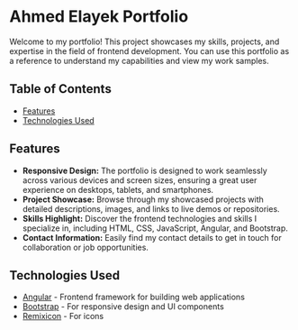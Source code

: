 # Ahmed Elayek Portfolio

Welcome to my portfolio! This project showcases my skills, projects, and expertise in the field of frontend development. You can use this portfolio as a reference to understand my capabilities and view my work samples.

## Table of Contents

- [Features](#features)
- [Technologies Used](#technologies-used)

## Features

- **Responsive Design:** The portfolio is designed to work seamlessly across various devices and screen sizes, ensuring a great user experience on desktops, tablets, and smartphones.
- **Project Showcase:** Browse through my showcased projects with detailed descriptions, images, and links to live demos or repositories.
- **Skills Highlight:** Discover the frontend technologies and skills I specialize in, including HTML, CSS, JavaScript, Angular, and Bootstrap.
- **Contact Information:** Easily find my contact details to get in touch for collaboration or job opportunities.

## Technologies Used

- [Angular](https://angular.io) - Frontend framework for building web applications
- [Bootstrap](https://getbootstrap.com) - For responsive design and UI components
- [Remixicon](https://remixicon.com) - For icons
